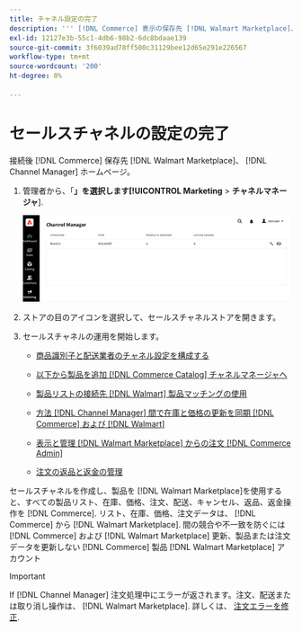 ```yaml
---
title: チャネル設定の完了
description: ''' [!DNL Commerce] 表示の保存先 [!DNL Walmart Marketplace]、チャネルを開き、チャネル設定を完了します。 次に、次のプロセスを開始して、製品の追加、一覧の管理、在庫、価格設定および注文の管理を行います。 [!DNL Channel Manager].`'
exl-id: 12127e3b-55c1-4db6-98b2-6dc8bdaae139
source-git-commit: 3f6039ad78ff500c31129bee12d65e291e226567
workflow-type: tm+mt
source-wordcount: '200'
ht-degree: 0%

---
```


# セールスチャネルの設定の完了

接続後 [!DNL Commerce] 保存先 [!DNL Walmart Marketplace]、 [!DNL Channel Manager] ホームページ。

1. 管理者から、「**」を選択します&#x200B;[!UICONTROL Marketing** > **チャネルマネージャ**].

   ![チャネルマネージャーストアを管理](assets/channel-manager-setup-first-store.png)

1. ストアの目のアイコンを選択して、セールスチャネルストアを開きます。

1. セールスチャネルの運用を開始します。

   - [商品識別子と配送業者のチャネル設定を構成する](settings-overview.md)

   - [以下から製品を追加 [!DNL Commerce Catalog] チャネルマネージャへ](add-products-to-channel-store.md)

   - [製品リストの接続先 [!DNL Walmart] 製品マッチングの使用](connect-listings-to-marketplace.md)

   - [方法 [!DNL Channel Manager] 間で在庫と価格の更新を同期 [!DNL Commerce] および [!DNL Walmart]](inventory-and-price-updates.md)

   - [表示と管理 [!DNL Walmart Marketplace] からの注文 [!DNL Commerce Admin]](manage-orders.md)

   - [注文の返品と返金の管理](return-refund-orders.md)

セールスチャネルを作成し、製品を [!DNL Walmart Marketplace]を使用すると、すべての製品リスト、在庫、価格、注文、配送、キャンセル、返品、返金操作を [!DNL Commerce]. リスト、在庫、価格、注文データは、 [!DNL Commerce] から [!DNL Walmart Marketplace]. 間の競合や不一致を防ぐには [!DNL Commerce] および [!DNL Walmart Marketplace] 更新、製品または注文データを更新しない [!DNL Commerce] 製品 [!DNL Walmart Marketplace] アカウント

>[!IMPORTANT]
>
>If [!DNL Channel Manager] 注文処理中にエラーが返されます。注文、配送または取り消し操作は、 [!DNL Walmart Marketplace]. 詳しくは、 [注文エラーを修正](process-orders.md#fix-order-errors).
